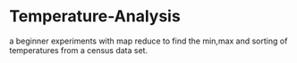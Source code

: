 # Temperature-Analysis
a beginner experiments with map reduce to find the min,max and sorting of temperatures from a census data set.

